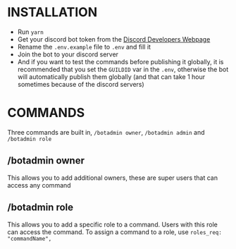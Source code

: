 # INSTALLATION

-   Run `yarn`
-   Get your discord bot token from the [Discord Developers Webpage](https://discord.com/developers/applications)
-   Rename the `.env.example` file to `.env` and fill it
-   Join the bot to your discord server
-   And if you want to test the commands before publishing it globally, it is recommended that you set the `GUILDID` var in the `.env`, otherwise the bot will automatically publish them globally (and that can take 1 hour sometimes because of the discord servers)

# COMMANDS

Three commands are built in, `/botadmin owner`, `/botadmin admin` and `/botadmin role`

## /botadmin owner

This allows you to add additional owners, these are super users that can access any command

## /botadmin role

This allows you to add a specific role to a command. Users with this role can access the command. To assign a command to a role, use `roles_req: "commandName",`
